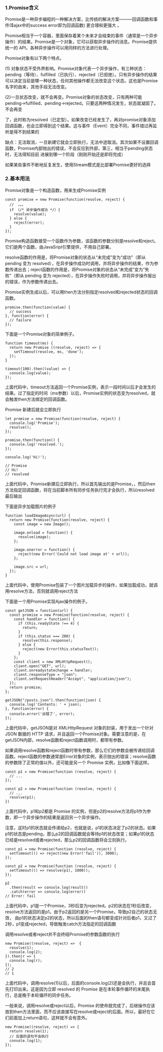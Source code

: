 ### 1.Promise含义
Promise是一种异步编程的一种解决方案，比传统的解决方案———回调函数和事件($ajax中的success error即为回调函数) 更合理和更强大 。

Promise相当于一个容器，里面保存着某个未来才会结束的事件（通常是一个异步操作）的结果。Promise是一个对象，它可以获取异步操作的消息。Promise提供统一的
API，各种异步操作可以用同样的方法进行处理。

Promise对象有以下两个特点。 

(1) 对象状态不受外界影响。Promise对象代表一个异步操作，有三种状态：pending（等待）、fulfilled（已执行）、rejected（已拒绝）。只有异步操作的结果可以决定当前是哪一种状态，任何其他操作都无法改变这个状态。这也是Promise名字的由来，其他手段无法改变。

(2)一旦状态改变，就不会再变。Promise对象的状态改变，只有两种可能pending->fulfilled、pending->rejected。只要这两种情况发生，状态就凝固了。不会再变

了，此时称为resolved（已定型）。如果改变已经发生了，再对promise对象添加回调函数，也会立即得到这个结果。这与事件（Event）完全不同，事件错过再监听是得不到结果的

缺点：无法取消，一旦新建它就会立即执行，无法中途取消。其次如果不设置回调函数，Promise内部抛出的错误，不会反应到外部，第三，相当于pending状态时，无法得知目前
进展到哪一个阶段（刚刚开始还是即将完成）

如果某些事件不断地反复发生，使用Stream模式是比部署Promise更好的选择

### 2.基本用法
Promise对象是一个构造函数，用来生成Promise实例
```
const promise = new Promise(function(resolve, reject) {
  //  。。。
  if （/* 异步操作成功 */）{
    resolve(value);
  } else {
    reject(error); 
  }
});
```
Promise构造函数接受一个函数作为参数，该函数的参数分别是resolve和reject。它们是两个函数，由JavaSript引擎提供，不用自己部署。

resolve函数的作用是，将Promise对象的状态从“未完成”变为“成功”（即从 pending 变为 resolved），在异步操作成功时调用，并将异步操作的结果，作为参数传递出去；reject函数的作用是，将Promise对象的状态从“未完成”变为“失败”（即从 pending 变为 rejected），在异步操作失败时调用，并将异步操作报出的错误，作为参数传递出去。

Promise实例生成以后，可以用then方法分别指定resolved和rejected状态的回调函数。
```
promise.then(function(value) {
  // success 
}, function(error) {
  // failure
});
```
下面是一个Promise对象的简单例子。
```
function timeout(ms) {
  return new Promise ((resolve, reject) => {
    setTimeout(resolve, ms, 'done');
  });
}

timeout(100).then((value) => {
  console.log(value);
});
```
上面代码中，timeout方法返回一个Promise实例，表示一段时间以后才会发生的结果。过了指定的时间（ms参数）以后，Promise实例的状态变为resolved，就会触发then方法绑定的回调函数。

Promise 新建后就会立即执行

```
let promise = new Promise(function(resolve, reject) {
  console.log('Promise');
  resolve();
});

promise.then(function() {
  console.log('resolved.');
});

console.log('Hi!');

// Promise
// Hi!
// resolved
```
上面代码中，Promise新建后立即执行，所以首先输出的是Promise，，然后then方法指定回调函数，将在当前脚本所有同步任务执行完才会执行，所以resolved最后输出

下面是异步加载图片的例子
```
function loadImageAsync(url) {
  return new Promise(function(resolve, reject) {
    const image = new Image();
    
    image.onload = function() {
      resolve(image);
    };
    
    image.onerror = function() {
      reject(new Error('Could not load image at' + url));
    };
    
    image.src = url;
  });
}
```
上面代码中，使用Promise包装了一个图片加载异步的操作，如果加载成功，就调用resolve方法，否则就调用reject方法

下面是一个用Promise实现Ajax操作的例子。
```
const getJSON = function(url) {
  const promise = new Promise(function(resolve, reject) {
    const handler = function() {
      if (this.readyState !== 4) {
        return;
      }
      if (this.status === 200) {
        resolve(this.response);
      } else {
        reject(new Error(this.statusText));
      }
    };
    const client = new XMLHttpRequest();
    client.open("GET", url);
    client.onreadystatechange = handler;
    client.responseType = "json";
    client.setRequestHeader("Accept", "application/json");
  });  
  return promise;
};

getJSON("/posts.json").then(function(json) {
  console.log('Contents: ' + json);
}, function(error) {
  console.error('出错了', error);
});
```
上面代码中，getJSON是对 XMLHttpRequest 对象的封装，用于发出一个针对 JSON 数据的 HTTP 请求，并且返回一个Promise对象。需要注意的是，在getJSON内部，resolve函数和reject函数调用时，都带有参数。

如果调用resolve函数和reject函数时带有参数，那么它们的参数会被传递给回调函数。reject函数的参数通常是Error对象的实例，表示抛出的错误；resolve函数的参数除了正常的值以外，还可能是另一个 Promise 实例，比如像下面这样。
```
const p1 = new Promise(function (resolve, reject) {
  // ...
});

const p2 = new Promise(function (resolve, reject) {
  // ...
  resolve(p1);
})
```
上面代码中，p1和p2都是 Promise 的实例，但是p2的resolve方法将p1作为参数，即一个异步操作的结果是返回另一个异步操作。

注意，这时p1的状态就会传递给p2，也就是说，p1的状态决定了p2的状态。如果p1的状态是pending，那么p2的回调函数就会等待p1的状态改变；如果p1的状态已经是resolved或者rejected，那么p2的回调函数将会立刻执行。
```
const p1 = new Promise(function (resolve, reject) {
  setTimeout(() => reject(new Error('fail')), 3000);
});

const p2 = new Promise(function (resolve, reject) {
  setTimeout(() => resolve(p1), 1000));
});

p2
  .then(result => console.log(result))
  .catch(error => console.log(error))
// Error: fail  
```
上面代码中，p1是一个Promise，3秒后变为rejected。p2的状态在1秒后改变，resolve方法返回的是p1。由于p2返回的是另一个Promise，导致p2自己的状态无效，
由p1的状态决定p2的状态，所以后面的then语句都变成针对后者p1，又过了2秒，p1变成rejected，导致触发catch方法指定的回调函数

调用resolve或者reject并不会终结Promise的参数函数的执行
```
new Promise((resolve, reject) =>  {
  resolve(1);
  console.log(2);
}).then(r => {
  console.log(r);
});
// 2
// 1
```
上面代码中，调用resolve(1)以后，后面的console.log(2)还是会执行，并且会首先打印出来。这是因为立即 resolved 的 Promise 是在本轮事件循环的末尾执行，总是晚于本轮循环的同步任务。

一般来说，调用resolve或reject以后，Promise 的使命就完成了，后继操作应该放到then方法里面，而不应该直接写在resolve或reject的后面。所以，最好在它们前面加上return语句，这样就不会有意外。
```
new Promise((resolve, reject) => {
  return resolve(1);
  // 后面的语句不会执行
  console.log(1);
});
```
